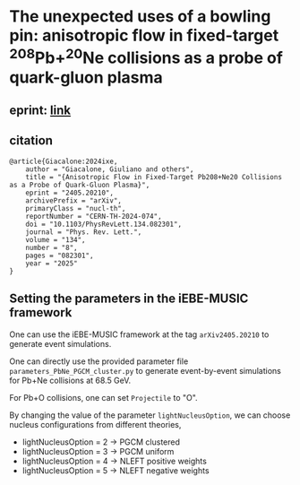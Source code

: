 # The unexpected uses of a bowling pin: anisotropic flow in fixed-target $^{208}$Pb+$^{20}$Ne collisions as a probe of quark-gluon plasma

## eprint: [link](https://arxiv.org/pdf/2405.20210)

## citation

```
@article{Giacalone:2024ixe,
    author = "Giacalone, Giuliano and others",
    title = "{Anisotropic Flow in Fixed-Target Pb208+Ne20 Collisions as a Probe of Quark-Gluon Plasma}",
    eprint = "2405.20210",
    archivePrefix = "arXiv",
    primaryClass = "nucl-th",
    reportNumber = "CERN-TH-2024-074",
    doi = "10.1103/PhysRevLett.134.082301",
    journal = "Phys. Rev. Lett.",
    volume = "134",
    number = "8",
    pages = "082301",
    year = "2025"
}
```

## Setting the parameters in the iEBE-MUSIC framework

One can use the iEBE-MUSIC framework at the tag `arXiv2405.20210` to generate
event simulations.

One can directly use the provided parameter file
`parameters_PbNe_PGCM_cluster.py` to generate event-by-event simulations for
Pb+Ne collisions at 68.5 GeV.

For Pb+O collisions, one can set `Projectile` to "O".

By changing the value of the parameter `lightNucleusOption`, we can choose
nucleus configurations from different theories,

- lightNucleusOption = 2  ->  PGCM clustered
- lightNucleusOption = 3  ->  PGCM uniform
- lightNucleusOption = 4  ->  NLEFT positive weights
- lightNucleusOption = 5  ->  NLEFT negative weights
